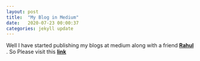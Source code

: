 ```yaml
---
layout: post
title:  "My Blog in Medium"
date:   2020-07-23 00:00:37
categories: jekyll update
---
```


<style>
      body a {
        /*color: hotpink;*/
        font-weight: bold;
      }
    </style>
    
Well I have started publishing my blogs at medium along with a friend [Rahul](https://www.linkedin.com/in/raul1rnjn535/) . So Please visit this [link](https://medium.com/chasing-dreams)


<!-- <div>
	<h2><a href="http://handsoncp.blogspot.com/">Visit my other Blog</a></h2>
</div>	 -->
